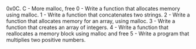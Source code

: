 0x0C. C - More malloc, free
0 - Write a function that allocates memory using malloc.
1 - Write a function that concatenates two strings.
2 - Write a function that allocates memory for an array, using malloc.
3 - Write a function that creates an array of integers.
4 - Write a function that reallocates a memory block using malloc and free
5 - Write a program that multiplies two positive numbers.
